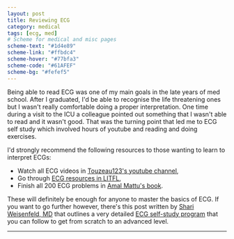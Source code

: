 ```yaml
---
layout: post
title: Reviewing ECG
category: medical
tags: [ecg, med]
# Scheme for medical and misc pages
scheme-text: "#1d4e89"
scheme-link: "#ffbdc4"
scheme-hover: "#77bfa3"
scheme-code: "#61AFEF"
scheme-bg: "#fefef5"
---
```


Being able to read ECG was one of my main goals in the late years of med school. After I graduated, I'd be able to recognise the life threatening ones but I wasn't really comfortable doing a proper interpretation.
One time during a visit to the ICU a colleague pointed out something that I wasn't able to read and it wasn't good.
That was the turning point that led me to ECG self study which involved hours of youtube and reading and doing exercises.

I'd strongly recommend the following resources to those wanting to learn to interpret ECGs:
- Watch all ECG  videos in [Touzeau123's youtube channel](https://www.youtube.com/user/Touzeau123/videos),
- Go through [ECG resources in LITFL](https://litfl.com/ecg-library/),
- Finish all 200 ECG problems in [Amal Mattu's book](https://www.amazon.com/ECGs-Emergency-Physician-Amal-Mattu/dp/0727916548).

These will definitely be enough for anyone to master the basics of ECG. If you want to go further however, there's this post written by [Shari Weisenfeld, MD](https://www.roshreview.com/author/sweisenfeld/) that outlines a very detailed [ECG self-study program](https://www.roshreview.com/blog/study-strategies/how-an-internist-learned-to-read-ekgs-better-than-a-cardiologist/) that you can follow to get from scratch to an advanced level.

---
